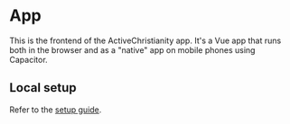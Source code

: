 # App

This is the frontend of the ActiveChristianity app. It's a Vue app that runs both in the browser and as a "native" app on mobile phones using Capacitor.

## Local setup

Refer to the [setup guide](../docs/setup-vue-app.md).
